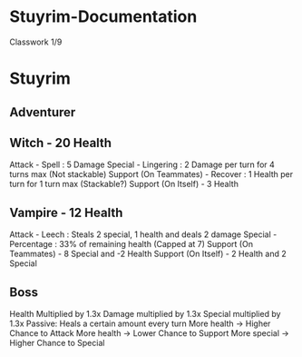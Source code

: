 # Stuyrim-Documentation
Classwork 1/9

# Stuyrim
## Adventurer
## Witch - 20 Health
Attack -  Spell : 5 Damage
Special - Lingering : 2 Damage per turn for 4 turns max (Not stackable)
Support (On Teammates) - Recover : 1 Health per turn for 1 turn max (Stackable?)
Support (On Itself) - 3 Health 

## Vampire - 12 Health
Attack -  Leech : Steals 2 special, 1 health and deals 2 damage 
Special - Percentage : 33% of remaining health (Capped at 7)
Support (On Teammates) - 8 Special and -2 Health
Support (On Itself) - 2 Health and 2 Special 

## Boss
Health Multiplied by 1.3x
Damage multiplied by 1.3x
Special multiplied by 1.3x
Passive: Heals a certain amount every turn
More health -> Higher Chance to Attack
More health -> Lower Chance to Support
More special -> Higher Chance to Special


